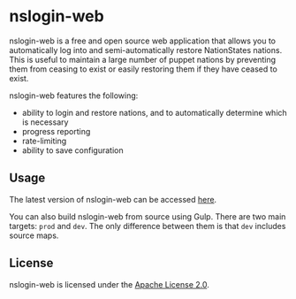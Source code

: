 # nslogin-web #

nslogin-web is a free and open source web application that allows you to
automatically log into and semi-automatically restore NationStates nations.
This is useful to maintain a large number of puppet nations by preventing them
from ceasing to exist or easily restoring them if they have ceased to exist.

nslogin-web features the following:

* ability to login and restore nations, and to automatically determine which
  is necessary
* progress reporting
* rate-limiting
* ability to save configuration

## Usage ##

The latest version of nslogin-web can be accessed [here](https://auralia.github.io/nslogin-web/build).

You can also build nslogin-web from source using Gulp. There are two main 
targets: `prod` and `dev`. The only difference between them is that `dev` 
includes source maps.

## License ##

nslogin-web is licensed under the [Apache License 2.0](http://www.apache.org/licenses/LICENSE-2.0).
